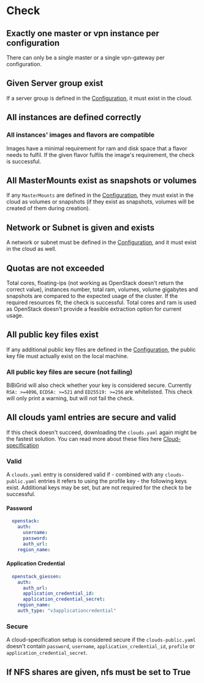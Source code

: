 # Check

## Exactly one master or vpn instance per configuration

There can only be a single master or a single vpn-gateway per configuration.

## Given Server group exist

If a server group is defined in the [Configuration](configuration.md), it must exist in the cloud.

## All instances are defined correctly

### All instances' images and flavors are compatible

Images have a minimal requirement for ram and disk space that a flavor needs to fulfil. If the given flavor fulfils the
image's requirement, the check is successful.

## All MasterMounts exist as snapshots or volumes

If any `MasterMounts` are defined in the [Configuration](configuration.md#mastermounts--optional-), they must exist in
the cloud as volumes or
snapshots (if they exist as snapshots, volumes will be created of them during creation).

## Network or Subnet is given and exists

A network or subnet must be defined in the [Configuration](configuration.md#subnet--required-), and it must exist in the
cloud as well.

## Quotas are not exceeded

Total cores, floating-ips (not working as OpenStack doesn't return the correct value), instances number, total ram,
volumes, volume gigabytes and snapshots are compared to the expected usage of the cluster. If the required resources
fit, the check is successful. Total cores and ram is used as OpenStack doesn't provide a feasible extraction
option for current usage.

## All public key files exist

If any additional public key files are defined in the [Configuration](configuration.md#sshpublickeyfiles--optional-),
the public key file must actually exist on the local machine.

### All public key files are secure (not failing)

BiBiGrid will also check whether your key is considered secure. Currently `RSA: >=4096`, `ECDSA: >=521`
and `ED25519: >=256`
are whitelisted. This check will only print a warning, but will not fail the check.

## All clouds yaml entries are secure and valid

If this check doesn't succeed, downloading the `clouds.yaml` again might be the fastest solution.
You can read more about these files here [Cloud-specification](cloud_specification_data.md)

### Valid

A `clouds.yaml` entry is considered valid if - combined with any `clouds-public.yaml` entries it refers to using the
profile
key - the following keys exist. Additional keys may be set, but are not required for the check to be successful.

#### Password

```yaml
  openstack:
    auth:
      username:
      password:
      auth_url:
    region_name:
```

#### Application Credential

```yaml
  openstack_giessen:
    auth:
      auth_url:
      application_credential_id:
      application_credential_secret:
    region_name:
    auth_type: "v3applicationcredential"
```

### Secure

A cloud-specification setup is considered secure if the `clouds-public.yaml` doesn't
contain `password`, `username`, `application_credential_id`,
`profile` or `application_credential_secret`.

## If NFS shares are given, nfs must be set to True